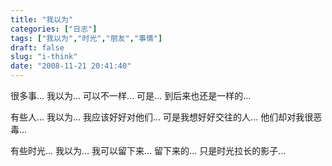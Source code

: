 ```yaml
---
title: "我以为"
categories: ["日志"]
tags: ["我以为","时光","朋友","事情"]
draft: false
slug: "i-think"
date: "2008-11-21 20:41:40"
---
```


很多事... 
我以为... 
可以不一样... 
可是... 
到后来也还是一样的... 

有些人... 
我以为... 
我应该好好对他们... 
可是我想好好交往的人... 
他们却对我很恶毒... 

有些时光... 
我以为... 
我可以留下来... 
留下来的... 
只是时光拉长的影子...
